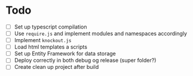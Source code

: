 Todo
==

- [ ] Set up typescript compilation
- [ ] Use `require.js` and implement modules and namespaces accordingly
- [ ] Implement `knockout.js`
- [ ] Load html templates a scripts
- [ ] Set up Entity Framework for data storage
- [ ] Deploy correctly in both debug og release (super folder?)
- [ ] Create clean up project after build